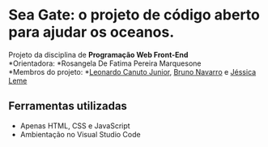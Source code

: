 # Sea Gate: o projeto de código aberto para ajudar os oceanos.
Projeto da disciplina de **Programação Web Front-End**
<br />
*Orientadora: *Rosangela De Fatima Pereira Marquesone
<br />
*Membros do projeto: *[Leonardo Canuto Junior](https://github.com/leonardocjr/), [Bruno Navarro]() e [Jéssica Leme](https://github.com/jekka.leeme)

## Ferramentas utilizadas
* Apenas HTML, CSS e JavaScript
* Ambientação no Visual Studio Code
